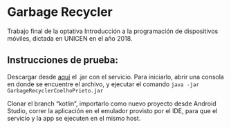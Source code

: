 # Garbage Recycler
Trabajo final de la optativa Introducción a la programación de dispositivos móviles, dictada en UNICEN en el año 2018.

## Instrucciones de prueba:

Descargar desde [aquí](https://drive.google.com/open?id=1FgRfCzTtBC_w7u6EMykD2C3KaMkXMDtv) el .jar con el servicio. 
Para iniciarlo, abrir una consola en donde se encuentre el archivo, y ejecutar el comando 
```java -jar GarbageRecyclerCoelhoPrieto.jar```

Clonar el branch “kotlin”, importarlo como nuevo proyecto desde Android Studio, correr la aplicación en el emulador provisto por el IDE, para que el servicio y la app se ejecuten en el mismo host.
